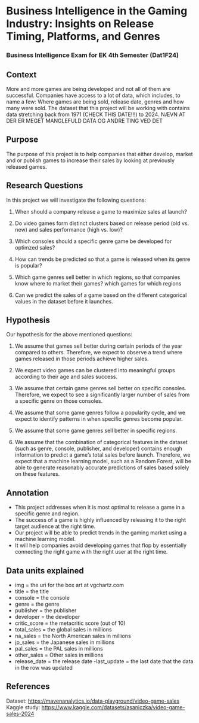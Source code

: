 # Business Intelligence in the Gaming Industry: Insights on Release Timing, Platforms, and Genres
### Business Intelligence Exam for EK 4th Semester (Dat1F24)

## Context
More and more games are being developed and not all of them are successful. Companies have access to a lot of data, which includes, to name a few: Where games are being sold, release date, genres and how many were sold. The dataset that this project will be working with contains data stretching back from 1971 (CHECK THIS DATE!!!) to 2024. NÆVN AT DER ER MEGET MANGLEFULD DATA OG ANDRE TING VED DET

## Purpose
The purpose of this project is to help companies that either develop, market and or publish games to increase their sales by looking at previously released games.

## Research Questions
In this project we will investigate the following questions:

1) When should a company release a game to maximize sales at launch?

2) Do video games form distinct clusters based on release period (old vs. new) and sales performance (high vs. low)?

3) Which consoles should a specific genre game be developed for optimzed sales?

4) How can trends be predicted so that a game is released when its genre is popular?

5) Which game genres sell better in which regions, so that companies know where to market their games? which games for which regions

6) Can we predict the sales of a game based on the different categorical values in the dataset before it launches.



## Hypothesis
Our hypothesis for the above mentioned questions:

1) We assume that games sell better during certain periods of the year compared to others. Therefore, we expect to observe a trend where games released in those periods achieve higher sales.

2) We expect video games can be clustered into meaningful groups according to their age and sales success.

3) We assume that certain game genres sell better on specific consoles. Therefore, we expect to see a significantly larger number of sales from a specific genre on those consoles.

4) We assume that some game genres follow a popularity cycle, and we expect to identify patterns in when specific genres become popular.

5) We assume that some game genres sell better in specific regions.

6) We assume that the combination of categorical features in the dataset (such as genre, console, publisher, and developer) contains enough information to predict a game’s total sales before launch. Therefore, we expect that a machine learning model, such as a Random Forest, will be able to generate reasonably accurate predictions of sales based solely on these features.


## Annotation
- This project addresses when it is most optimal to release a game in a specific genre and region.
- The success of a game is highly influenced by releasing it to the right target audience at the right time.
- Our project will be able to predict trends in the gaming market using a machine learning model.
- It will help companies avoid developing games that flop by essentially connecting the right game with the right user at the right time.

## Data units explained
- img = the uri for the box art at vgchartz.com
- title = the title
- console = the console
- genre = the genre
- publisher = the publisher
- developer = the developer
- critic_score = the metacritic score (out of 10)
- total_sales = the global sales in millions
- na_sales = the North American sales in millions
- jp_sales = the Japanese sales in millions
- pal_sales = the PAL sales in millions
- other_sales = Other sales in millions
- release_date = the release date
-last_update = the last date that the data in the row was updated


## References
Dataset: https://mavenanalytics.io/data-playground/video-game-sales
Kaggle study: https://www.kaggle.com/datasets/asaniczka/video-game-sales-2024